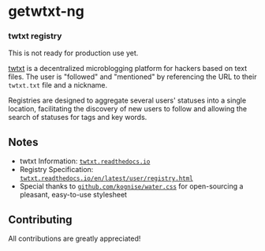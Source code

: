 # getwtxt-ng

### twtxt registry

This is not ready for production use yet.

[twtxt](https://github.com/buckket/twtxt) is a decentralized microblogging platform
for hackers based on text files. The user is "followed" and "mentioned" by referencing
the URL to their `twtxt.txt` file and a nickname.

Registries are designed to aggregate several users' statuses into a single location,
facilitating the discovery of new users to follow and allowing the search of statuses
for tags and key words.

## Notes
* twtxt Information: [`twtxt.readthedocs.io`](https://twtxt.readthedocs.io)
* Registry Specification: [`twtxt.readthedocs.io/en/latest/user/registry.html`](https://twtxt.readthedocs.io/en/latest/user/registry.html)
* Special thanks to [`github.com/kognise/water.css`](https://github.com/kognise/water.css) for open-sourcing a pleasant, easy-to-use stylesheet

## Contributing
All contributions are greatly appreciated!
